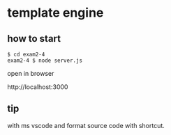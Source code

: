 # template engine

## how to start

```
$ cd exam2-4
exam2-4 $ node server.js
```

open in browser

http://localhost:3000

## tip

with ms vscode and format source code with shortcut.
